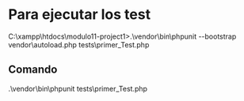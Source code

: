 # Para ejecutar los test


C:\xampp\htdocs\modulo11-project1>.\vendor\bin\phpunit --bootstrap vendor\autoload.php tests\primer_Test.php 


## Comando
.\vendor\bin\phpunit tests\primer_Test.php